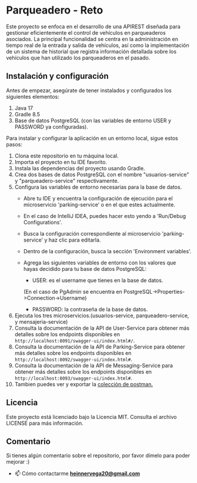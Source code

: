 #  Parqueadero - Reto #

Este proyecto se enfoca en el desarrollo de una APIREST diseñada para gestionar eficientemente el control de vehículos en parqueaderos asociados. La principal funcionalidad se centra en la administración en tiempo real de la entrada y salida de vehículos, así como la implementación de un sistema de historial que registra información detallada sobre los vehículos que han utilizado los parqueaderos en el pasado.

## Instalación y configuración ##

Antes de empezar, asegúrate de tener instalados y configurados los siguientes elementos:

1. Java 17
2. Gradle 8.5
3. Base de datos PostgreSQL (con las variables de entorno USER y PASSWORD ya configuradas).

Para instalar y configurar la aplicación en un entorno local, sigue estos pasos:

1. Clona este repositorio en tu máquina local.
2. Importa el proyecto en tu IDE favorito.
3. Instala las dependencias del proyecto usando Gradle.
4. Crea dos bases de datos PostgreSQL con el nombre "usuarios-service" y "parqueadero-service" respectivamente.
5. Configura las variables de entorno necesarias para la base de datos. 
   - Abre tu IDE y encuentra la configuración de ejecución para el microservicio 'parking-service' o en el que estes actualmente.
   - En el caso de IntelliJ IDEA, puedes hacer esto yendo a 'Run/Debug Configurations'.
   - Busca la configuración correspondiente al microservicio 'parking-service' y haz clic para editarla.
   - Dentro de la configuración, busca la sección 'Environment variables'.
   - Agrega las siguientes variables de entorno con los valores que hayas decidido para tu base de datos PostgreSQL:
     - USER: es el username que tienes en la base de datos.

     (En el caso de PgAdmin se encuentra en PostgreSQL->Properties->Connection->Username)

     - PASSWORD: la contraseña de la base de datos.
6. Ejecuta los tres microservicios.(usuarios-service, parqueadero-service, y mensajeria-service)
7. Consulta la documentación de la API de User-Service para obtener más detalles sobre los endpoints disponibles en `http://localhost:8091/swagger-ui/index.html#/`.
8. Consulta la documentación de la API de Parking-Service para obtener más detalles sobre los endpoints disponibles en `http://localhost:8092/swagger-ui/index.html#`.
9. Consulta la documentación de la API de Messaging-Service para obtener más detalles sobre los endpoints disponibles en `http://localhost:8093/swagger-ui/index.html#`.
10. Tambien puedes ver y exportar la [colección de postman.](docs/Parqueadero-Reto.postman_collection.json)

## Licencia ##

Este proyecto está licenciado bajo la Licencia MIT. Consulta el archivo LICENSE para más información.

## Comentario ##
Si tienes algún comentario sobre el repositorio, por favor dímelo para poder mejorar :)

- 📫 Cómo contactarme **heinnervega20@gmail.com**